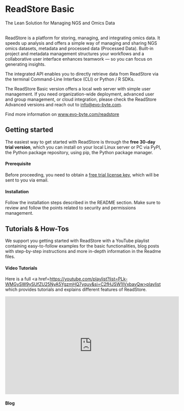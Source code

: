 # ReadStore Basic

The Lean Solution for Managing NGS and Omics Data
<br>
<br>

ReadStore is a platform for storing, managing, and integrating omics data. It speeds up analysis and offers a simple way of managing and sharing NGS omics datasets, metadata and processed data (Processed Data). Built-in project and metadata management structures your workflows and a collaborative user interface enhances teamwork — so you can focus on generating insights.

The integrated API enables you to directly retrieve data from ReadStore via the terminal Command-Line Interface (CLI) or Python / R SDKs.

The ReadStore Basic version offers a local web server with simple user management. If you need organization-wide deployment, advanced user and group management, or cloud integration, please check the ReadStore Advanced versions and reach out to <a href="mailto:info@evo-byte.com">info@evo-byte.com</a>.

Find more information on <a href=https://www.evo-byte.com/readstore>www.evo-byte.com/readstore</a>

## Getting started

The easiest way to get started with ReadStore is through the **free 30-day trial version**, which you can install on your local Linux server or PC via PyPI, the Python package repository, using pip, the Python package manager.

#### Prerequisite

Before proceeding, you need to obtain a <a href=https://evo-byte.com/readstore-free-trial>free trial license key</a>, which will be sent to you via email.

#### Installation
Follow the installation steps described in the README section. Make sure to review and follow the points related to security and permissions management.

## Tutorials & How-Tos

We support you getting started with ReadStore with a YouTube playlist containing easy-to-follow examples for the basic functionalities, blog posts with step-by-step instructions and more in-depth information in the Readme files.

#### Video Tutorials

Here is a full <a href=https://youtube.com/playlist?list=PLk-WMGySW9ySUfZU25NyA5YgzmHQ7yquv&si=C2fHJSW1IVxbavQw>playlist</a> which provides tutorials and explains different features of ReadStore. 

<div class="video-wrapper">
  <iframe width="560" height="315" src="https://www.youtube-nocookie.com/embed/wJ3Gl1pFko0?si=k3SoiLWiy3JOH6yI" title="YouTube video player" frameborder="0" allow="accelerometer; autoplay; clipboard-write; encrypted-media; gyroscope; picture-in-picture; web-share" referrerpolicy="strict-origin-when-cross-origin" allowfullscreen></iframe>
</div>

#### Blog


